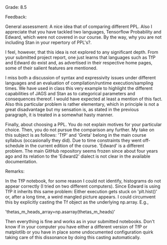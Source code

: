 Grade: 8.5

Feedback:

General assessment:  A nice idea that of comparing different PPL. Also I appreciate that you have tackled two languages, Tensorflow Probability and Edward, which were not covered in our course. By the way, why you are not including Stan in your repertory of PPL's?. 

I feel, however, that this idea is not explored to any significant depth. From your submitted project report, one just learns that languages such as TfP and Edward do exist and, as advertised in their respective home pages, some of their salient features are mentioned. 

I miss both a discussion of syntax and expressivity issues under different languages and an evaluation of compilation/runtime execution/sampling times.  We have used in class this very example to highlight the different capabilities of JAGS and Stan as to categorical parameters and consequences thereof. I would have expected at least a mention of this fact. Also this particular problem is rather elementary, which in principle is not a great disadvantage but my sensation is, as stated in the previous paragraph, it is treated in a somewhat hasty manner. 

Finally, about choosing a PPL. You do not explain motives for your particular choice. Then, you do not pursue the comparison any further.  My take on this subject is as follows:  'TfP' and 'Greta' belong in the main course syllabus (occasionally they did). Due to time constraints they went off-schedule in the current edition of the course. 'Edward' is a different problem. The main GitHub repository seems frozen since about four years ago and its relation to the 'Edward2' dialect is not clear in the available documentation.

Remarks:

In the TfP notebook, for some reason I could  not identify, histograms do not appear correctly (I tried on two different computers). Since Edward is using TfP it inherits this same problem: Either execution gets stuck on 'plt.hist()'  or, after a long time, a weird mangled picture appears. I could circumvent this by explicitly casting the Tf object as the underlying np.array. E.g., 

'thetas_m_heads_array=np.asarray(thetas_m_heads)'

Then everything is fine and works as in your submitted notebooks. Don't know if in your computer  you have either a different version of TfP or matplotlib or you have in place some undocumented configuration quirk taking care of this dissonance by doing this casting automatically.
